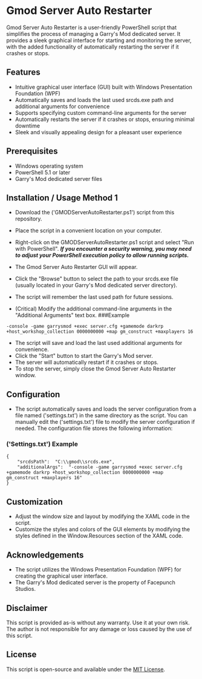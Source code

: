 # Gmod Server Auto Restarter

Gmod Server Auto Restarter is a user-friendly PowerShell script that simplifies the process of managing a Garry's Mod dedicated server. It provides a sleek graphical interface for starting and monitoring the server, with the added functionality of automatically restarting the server if it crashes or stops.

## Features
 - Intuitive graphical user interface (GUI) built with Windows Presentation Foundation (WPF)
 - Automatically saves and loads the last used srcds.exe path and additional arguments for convenience
 - Supports specifying custom command-line arguments for the server
 - Automatically restarts the server if it crashes or stops, ensuring minimal downtime
 - Sleek and visually appealing design for a pleasant user experience

## Prerequisites
 - Windows operating system
 - PowerShell 5.1 or later
 - Garry's Mod dedicated server files

 ## Installation / Usage Method 1
 - Download the ('GMODServerAutoRestarter.ps1') script from this repository.
 - Place the script in a convenient location on your computer.

 - Right-click on the GMODServerAutoRestarter.ps1 script and select "Run with PowerShell".
***If you encounter a security warning, you may need to adjust your PowerShell execution policy to allow running scripts.***
 - The Gmod Server Auto Restarter GUI will appear.
 - Click the "Browse" button to select the path to your srcds.exe file (usually located in your Garry's Mod dedicated server directory).
 - The script will remember the last used path for future sessions.
 - (Critical) Modify the additional command-line arguments in the "Additional Arguments" text box.
 ###Example
 ```
-console -game garrysmod +exec server.cfg +gamemode darkrp +host_workshop_collection 0000000000 +map gm_construct +maxplayers 16
 ```
 - The script will save and load the last used additional arguments for convenience.
 - Click the "Start" button to start the Garry's Mod server.
 - The server will automatically restart if it crashes or stops.
 - To stop the server, simply close the Gmod Server Auto Restarter window.

## Configuration
 - The script automatically saves and loads the server configuration from a file named ('settings.txt') in the same directory as the script. You can manually edit the ('settings.txt') file to modify the server configuration if needed. The configuration file stores the following information:
### ('Settings.txt') Example
```
{
    "srcdsPath":  "C:\\gmod\\srcds.exe",
    "additionalArgs":  "-console -game garrysmod +exec server.cfg +gamemode darkrp +host_workshop_collection 0000000000 +map gm_construct +maxplayers 16"
}
```

## Customization
 - Adjust the window size and layout by modifying the XAML code in the script.
 - Customize the styles and colors of the GUI elements by modifying the styles defined in the Window.Resources section of the XAML code.

## Acknowledgements
 - The script utilizes the Windows Presentation Foundation (WPF) for creating the graphical user interface.
 - The Garry's Mod dedicated server is the property of Facepunch Studios.

## Disclaimer
This script is provided as-is without any warranty. Use it at your own risk. The author is not responsible for any damage or loss caused by the use of this script.

## License

This script is open-source and available under the [MIT License](LICENSE).
   
